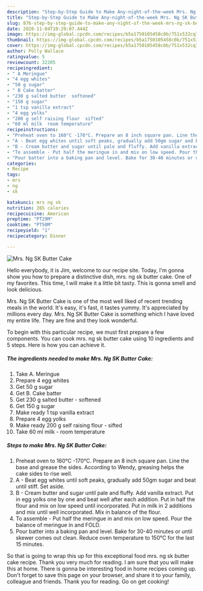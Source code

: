 ```yaml
---
description: "Step-by-Step Guide to Make Any-night-of-the-week Mrs. Ng SK Butter Cake"
title: "Step-by-Step Guide to Make Any-night-of-the-week Mrs. Ng SK Butter Cake"
slug: 876-step-by-step-guide-to-make-any-night-of-the-week-mrs-ng-sk-butter-cake
date: 2020-11-04T10:29:07.444Z
image: https://img-global.cpcdn.com/recipes/b5a1750105458c0b/751x532cq70/mrs-ng-sk-butter-cake-recipe-main-photo.jpg
thumbnail: https://img-global.cpcdn.com/recipes/b5a1750105458c0b/751x532cq70/mrs-ng-sk-butter-cake-recipe-main-photo.jpg
cover: https://img-global.cpcdn.com/recipes/b5a1750105458c0b/751x532cq70/mrs-ng-sk-butter-cake-recipe-main-photo.jpg
author: Polly Wallace
ratingvalue: 5
reviewcount: 32205
recipeingredient:
- " A Meringue"
- "4 egg whites"
- "50 g sugar"
- " B Cake batter"
- "230 g salted butter  softened"
- "150 g sugar"
- "1 tsp vanilla extract"
- "4 egg yolks"
- "200 g self raising flour  sifted"
- "60 ml milk  room temperature"
recipeinstructions:
- "Preheat oven to 160°C -170°C. Prepare an 8 inch square pan. Line the base and grease the sides. According to Wendy, greasing helps the cake sides to rise well."
- "A - Beat egg whites until soft peaks, gradually add 50gm sugar and beat until stiff. Set aside."
- "B - Cream butter and sugar until pale and fluffy. Add vanilla extract. Put in egg yolks one by one and beat well after each addition. Put in half the flour and mix on low speed until incorporated. Put in milk in 2 additions and mix until well incorporated. Mix in balance of the flour."
- "To assemble - Put half the meringue in and mix on low speed. Pour the balance of meringue in and FOLD."
- "Pour batter into a baking pan and level. Bake for 30-40 minutes or until skewer comes out clean. Reduce oven temperature to 150°C for the last 15 minutes."
categories:
- Recipe
tags:
- mrs
- ng
- sk

katakunci: mrs ng sk 
nutrition: 265 calories
recipecuisine: American
preptime: "PT29M"
cooktime: "PT50M"
recipeyield: "1"
recipecategory: Dinner

---
```



![Mrs. Ng SK Butter Cake](https://img-global.cpcdn.com/recipes/b5a1750105458c0b/751x532cq70/mrs-ng-sk-butter-cake-recipe-main-photo.jpg)

Hello everybody, it is Jim, welcome to our recipe site. Today, I'm gonna show you how to prepare a distinctive dish, mrs. ng sk butter cake. One of my favorites. This time, I will make it a little bit tasty. This is gonna smell and look delicious.

Mrs. Ng SK Butter Cake is one of the most well liked of recent trending meals in the world. It's easy, it's fast, it tastes yummy. It's appreciated by millions every day. Mrs. Ng SK Butter Cake is something which I have loved my entire life. They are fine and they look wonderful.




To begin with this particular recipe, we must first prepare a few components. You can cook mrs. ng sk butter cake using 10 ingredients and 5 steps. Here is how you can achieve it.

<!--inarticleads1-->

##### The ingredients needed to make Mrs. Ng SK Butter Cake:

1. Take  A. Meringue
1. Prepare 4 egg whites
1. Get 50 g sugar
1. Get  B. Cake batter
1. Get 230 g salted butter - softened
1. Get 150 g sugar
1. Make ready 1 tsp vanilla extract
1. Prepare 4 egg yolks
1. Make ready 200 g self raising flour - sifted
1. Take 60 ml milk - room temperature




<!--inarticleads2-->

##### Steps to make Mrs. Ng SK Butter Cake:

1. Preheat oven to 160°C -170°C. Prepare an 8 inch square pan. Line the base and grease the sides. According to Wendy, greasing helps the cake sides to rise well.
1. A - Beat egg whites until soft peaks, gradually add 50gm sugar and beat until stiff. Set aside.
1. B - Cream butter and sugar until pale and fluffy. Add vanilla extract. Put in egg yolks one by one and beat well after each addition. Put in half the flour and mix on low speed until incorporated. Put in milk in 2 additions and mix until well incorporated. Mix in balance of the flour.
1. To assemble - Put half the meringue in and mix on low speed. Pour the balance of meringue in and FOLD.
1. Pour batter into a baking pan and level. Bake for 30-40 minutes or until skewer comes out clean. Reduce oven temperature to 150°C for the last 15 minutes.




So that is going to wrap this up for this exceptional food mrs. ng sk butter cake recipe. Thank you very much for reading. I am sure that you will make this at home. There is gonna be interesting food in home recipes coming up. Don't forget to save this page on your browser, and share it to your family, colleague and friends. Thank you for reading. Go on get cooking!
